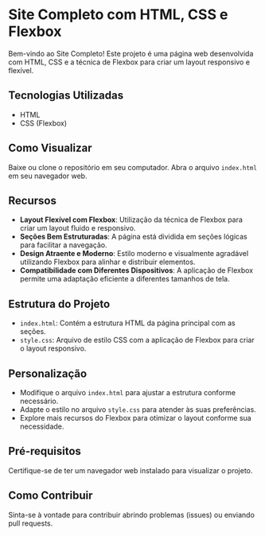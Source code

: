 # Site Completo com HTML, CSS e Flexbox

Bem-vindo ao Site Completo! Este projeto é uma página web desenvolvida com HTML, CSS e a técnica de Flexbox para criar um layout responsivo e flexível.

## Tecnologias Utilizadas

- HTML
- CSS (Flexbox)

## Como Visualizar

Baixe ou clone o repositório em seu computador.
Abra o arquivo `index.html` em seu navegador web.

## Recursos

- **Layout Flexível com Flexbox**: Utilização da técnica de Flexbox para criar um layout fluido e responsivo.
- **Seções Bem Estruturadas**: A página está dividida em seções lógicas para facilitar a navegação.
- **Design Atraente e Moderno**: Estilo moderno e visualmente agradável utilizando Flexbox para alinhar e distribuir elementos.
- **Compatibilidade com Diferentes Dispositivos**: A aplicação de Flexbox permite uma adaptação eficiente a diferentes tamanhos de tela.

## Estrutura do Projeto

- `index.html`: Contém a estrutura HTML da página principal com as seções.
- `style.css`: Arquivo de estilo CSS com a aplicação de Flexbox para criar o layout responsivo.

## Personalização

- Modifique o arquivo `index.html` para ajustar a estrutura conforme necessário.
- Adapte o estilo no arquivo `style.css` para atender às suas preferências.
- Explore mais recursos do Flexbox para otimizar o layout conforme sua necessidade.

## Pré-requisitos

Certifique-se de ter um navegador web instalado para visualizar o projeto.

## Como Contribuir

Sinta-se à vontade para contribuir abrindo problemas (issues) ou enviando pull requests.